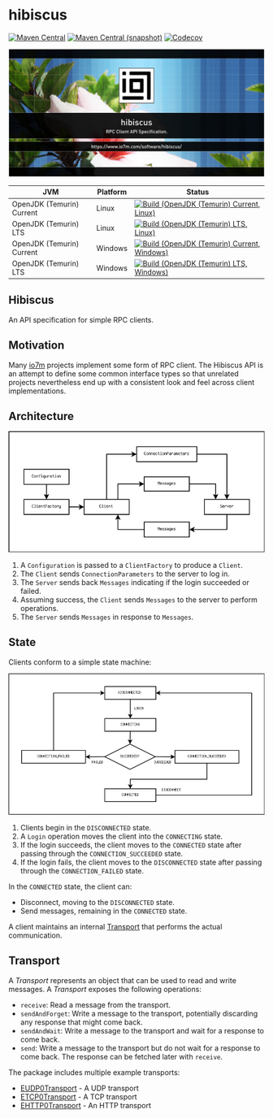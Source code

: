 hibiscus
===

[![Maven Central](https://img.shields.io/maven-central/v/com.io7m.hibiscus/com.io7m.hibiscus.svg?style=flat-square)](http://search.maven.org/#search%7Cga%7C1%7Cg%3A%22com.io7m.hibiscus%22)
[![Maven Central (snapshot)](https://img.shields.io/nexus/s/com.io7m.hibiscus/com.io7m.hibiscus?server=https%3A%2F%2Fs01.oss.sonatype.org&style=flat-square)](https://s01.oss.sonatype.org/content/repositories/snapshots/com/io7m/hibiscus/)
[![Codecov](https://img.shields.io/codecov/c/github/io7m-com/hibiscus.svg?style=flat-square)](https://codecov.io/gh/io7m-com/hibiscus)

![com.io7m.hibiscus](./src/site/resources/hibiscus.jpg?raw=true)

| JVM | Platform | Status |
|-----|----------|--------|
| OpenJDK (Temurin) Current | Linux | [![Build (OpenJDK (Temurin) Current, Linux)](https://img.shields.io/github/actions/workflow/status/io7m-com/hibiscus/main.linux.temurin.current.yml)](https://www.github.com/io7m-com/hibiscus/actions?query=workflow%3Amain.linux.temurin.current)|
| OpenJDK (Temurin) LTS | Linux | [![Build (OpenJDK (Temurin) LTS, Linux)](https://img.shields.io/github/actions/workflow/status/io7m-com/hibiscus/main.linux.temurin.lts.yml)](https://www.github.com/io7m-com/hibiscus/actions?query=workflow%3Amain.linux.temurin.lts)|
| OpenJDK (Temurin) Current | Windows | [![Build (OpenJDK (Temurin) Current, Windows)](https://img.shields.io/github/actions/workflow/status/io7m-com/hibiscus/main.windows.temurin.current.yml)](https://www.github.com/io7m-com/hibiscus/actions?query=workflow%3Amain.windows.temurin.current)|
| OpenJDK (Temurin) LTS | Windows | [![Build (OpenJDK (Temurin) LTS, Windows)](https://img.shields.io/github/actions/workflow/status/io7m-com/hibiscus/main.windows.temurin.lts.yml)](https://www.github.com/io7m-com/hibiscus/actions?query=workflow%3Amain.windows.temurin.lts)|

## Hibiscus

An API specification for simple RPC clients.

## Motivation

Many [io7m](https://www.io7m.com/) projects implement some form of RPC client.
The Hibiscus API is an attempt to define some common interface types so that
unrelated projects nevertheless end up with a consistent look and feel across
client implementations.

## Architecture

![architecture](./src/site/resources/arch.png?raw=true)

1. A `Configuration` is passed to a `ClientFactory` to produce a `Client`.
2. The `Client` sends `ConnectionParameters` to the server to log in.
3. The `Server` sends back `Messages` indicating if the login succeeded or
   failed.
4. Assuming success, the `Client` sends `Messages` to the server to perform
   operations.
5. The `Server` sends `Messages` in response to `Messages`.

## State

Clients conform to a simple state machine:

![state](./src/site/resources/state.png?raw=true)

1. Clients begin in the `DISCONNECTED` state.
2. A `Login` operation moves the client into the `CONNECTING` state.
3. If the login succeeds, the client moves to the `CONNECTED` state after
   passing through the `CONNECTION_SUCCEEDED` state.
4. If the login fails, the client moves to the `DISCONNECTED` state after
   passing through the `CONNECTION_FAILED` state.

In the `CONNECTED` state, the client can:

* Disconnect, moving to the `DISCONNECTED` state.
* Send messages, remaining in the `CONNECTED` state.

A client maintains an internal [Transport](#transport) that performs
the actual communication.

## Transport

A _Transport_ represents an object that can be used to read and write messages.
A _Transport_ exposes the following operations:

  * `receive`: Read a message from the transport.
  * `sendAndForget`: Write a message to the transport, potentially discarding
                     any response that might come back.
  * `sendAndWait`: Write a message to the transport and wait for a response
                   to come back.
  * `send`: Write a message to the transport but do not wait for a response
            to come back. The response can be fetched later with `receive`.

The package includes multiple example transports:

  * [EUDP0Transport](com.io7m.hibiscus.examples/src/main/java/com/io7m/hibiscus/examples/udp0/EUDP0Transport.java) - A UDP transport
  * [ETCP0Transport](com.io7m.hibiscus.examples/src/main/java/com/io7m/hibiscus/examples/tcp0/ETCP0Transport.java) - A TCP transport
  * [EHTTP0Transport](com.io7m.hibiscus.examples/src/main/java/com/io7m/hibiscus/examples/http0/EHTTP0Transport.java) - An HTTP transport

